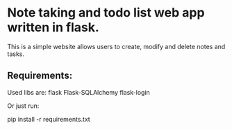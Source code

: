 # Note taking and todo list web app written in flask.

This is a simple website allows users to create, modify and delete notes and tasks.

## Requirements:

Used libs are:
flask
Flask-SQLAlchemy
flask-login

Or just run:

pip install -r requirements.txt
